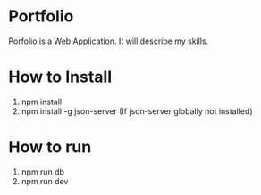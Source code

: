 # Portfolio

Porfolio is a Web Application. It will describe my skills.

# How to Install

1.  npm install
2.  npm install -g json-server (If json-server globally not installed)

# How to run

1.  npm run db
2.  npm run dev
